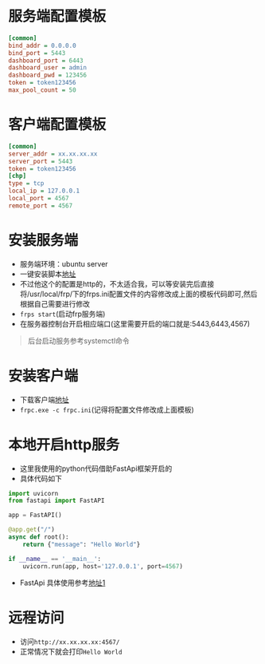 # 服务端配置模板
```ini
[common]
bind_addr = 0.0.0.0
bind_port = 5443
dashboard_port = 6443
dashboard_user = admin
dashboard_pwd = 123456
token = token123456
max_pool_count = 50

```
# 客户端配置模板
```ini
[common]
server_addr = xx.xx.xx.xx
server_port = 5443
token = token123456
[chp]
type = tcp
local_ip = 127.0.0.1
local_port = 4567
remote_port = 4567
```
# 安装服务端
- 服务端环境：ubuntu server
- 一键安装脚本[地址](https://github.com/MvsCode/frps-onekey)
- 不过他这个的配置是http的，不太适合我，可以等安装完后直接将/usr/local/frp/下的frps.ini配置文件的内容修改成上面的模板代码即可,然后根据自己需要进行修改
- `frps start`(启动frp服务端)
- 在服务器控制台开启相应端口(这里需要开启的端口就是:5443,6443,4567)
> 后台启动服务参考systemctl命令
# 安装客户端
- 下载客户端[地址](https://github.com/fatedier/frp/releases/tag/v0.34.0)
- `frpc.exe -c frpc.ini`(记得将配置文件修改成上面模板)
# 本地开启http服务
- 这里我使用的python代码借助FastApi框架开启的
- 具体代码如下
```python
import uvicorn
from fastapi import FastAPI

app = FastAPI()

@app.get("/")
async def root():
    return {"message": "Hello World"}

if __name__ == '__main__':
    uvicorn.run(app, host='127.0.0.1', port=4567)

```
- FastApi 具体使用参考[地址1](https://fastapi.tiangolo.com/zh/)
# 远程访问
- 访问`http://xx.xx.xx.xx:4567/`
- 正常情况下就会打印`Hello World`
